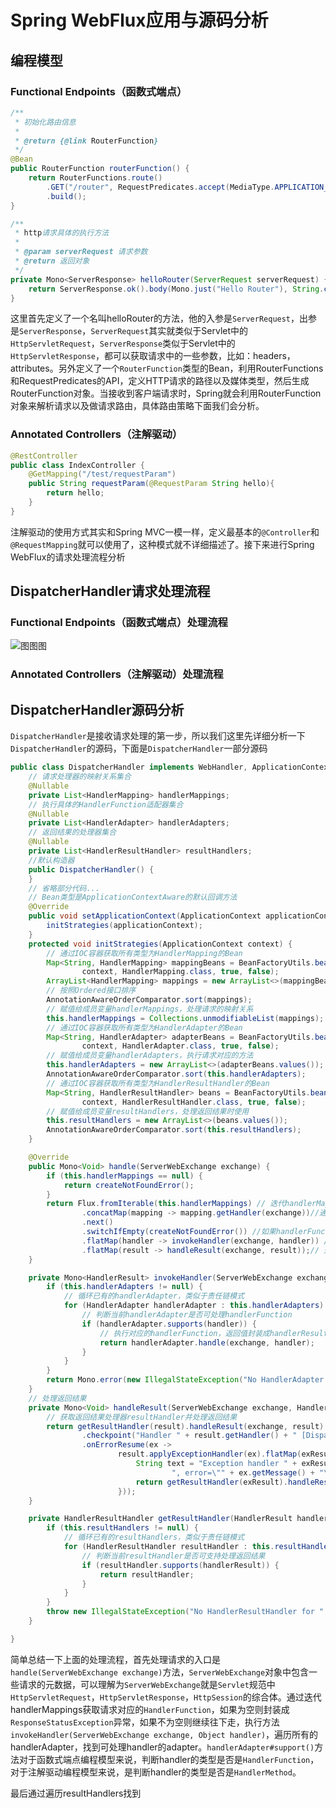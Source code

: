 # Spring WebFlux应用与源码分析

## 编程模型

### Functional Endpoints（函数式端点）

```java
/**
 * 初始化路由信息
 *
 * @return {@link RouterFunction}
 */
@Bean
public RouterFunction routerFunction() {
    return RouterFunctions.route()
        .GET("/router", RequestPredicates.accept(MediaType.APPLICATION_JSON), this::helloRouter)
        .build();
}

/**
 * http请求具体的执行方法
 *
 * @param serverRequest 请求参数
 * @return 返回对象
 */
private Mono<ServerResponse> helloRouter(ServerRequest serverRequest) {
    return ServerResponse.ok().body(Mono.just("Hello Router"), String.class);
}
```

这里首先定义了一个名叫helloRouter的方法，他的入参是`ServerRequest`，出参是`ServerResponse`，`ServerRequest`其实就类似于Servlet中的`HttpServletRequest`，`ServerResponse`类似于Servlet中的`HttpServletResponse`，都可以获取请求中的一些参数，比如：headers，attributes。另外定义了一个`RouterFunction`类型的Bean，利用RouterFunctions和RequestPredicates的API，定义HTTP请求的路径以及媒体类型，然后生成RouterFunction对象。当接收到客户端请求时，Spring就会利用RouterFunction对象来解析请求以及做请求路由，具体路由策略下面我们会分析。

### Annotated Controllers（注解驱动）

```java
@RestController
public class IndexController {
    @GetMapping("/test/requestParam")
    public String requestParam(@RequestParam String hello){
        return hello;
    }
}
```

注解驱动的使用方式其实和Spring MVC一模一样，定义最基本的`@Controller`和`@RequestMapping`就可以使用了，这种模式就不详细描述了。接下来进行Spring WebFlux的请求处理流程分析

## DispatcherHandler请求处理流程

### Functional Endpoints（函数式端点）处理流程

![图图图](C:\Users\cdshenlong1\Downloads\图图图.png)

### Annotated Controllers（注解驱动）处理流程

## DispatcherHandler源码分析

`DispatcherHandler`是接收请求处理的第一步，所以我们这里先详细分析一下`DispatcherHandler`的源码，下面是`DispatcherHandler`一部分源码

```java
public class DispatcherHandler implements WebHandler, ApplicationContextAware {
    // 请求处理器的映射关系集合
	@Nullable
	private List<HandlerMapping> handlerMappings;
    // 执行具体的HandlerFunction适配器集合
	@Nullable
	private List<HandlerAdapter> handlerAdapters;
    // 返回结果的处理器集合
	@Nullable
	private List<HandlerResultHandler> resultHandlers;
    //默认构造器
	public DispatcherHandler() {
	}
	// 省略部分代码...
    // Bean类型是ApplicationContextAware的默认回调方法
	@Override
	public void setApplicationContext(ApplicationContext applicationContext) {
		initStrategies(applicationContext);
	}
	protected void initStrategies(ApplicationContext context) {
        // 通过IOC容器获取所有类型为HandlerMapping的Bean
		Map<String, HandlerMapping> mappingBeans = BeanFactoryUtils.beansOfTypeIncludingAncestors(
				context, HandlerMapping.class, true, false);
		ArrayList<HandlerMapping> mappings = new ArrayList<>(mappingBeans.values());
        // 按照Ordered接口排序
		AnnotationAwareOrderComparator.sort(mappings);
        // 赋值给成员变量handlerMappings，处理请求的映射关系
		this.handlerMappings = Collections.unmodifiableList(mappings);
		// 通过IOC容器获取所有类型为HandlerAdapter的Bean
		Map<String, HandlerAdapter> adapterBeans = BeanFactoryUtils.beansOfTypeIncludingAncestors(
				context, HandlerAdapter.class, true, false);
		// 赋值给成员变量handlerAdapters，执行请求对应的方法
		this.handlerAdapters = new ArrayList<>(adapterBeans.values());
		AnnotationAwareOrderComparator.sort(this.handlerAdapters);
		// 通过IOC容器获取所有类型为HandlerResultHandler的Bean
		Map<String, HandlerResultHandler> beans = BeanFactoryUtils.beansOfTypeIncludingAncestors(
				context, HandlerResultHandler.class, true, false);
		// 赋值给成员变量resultHandlers，处理返回结果时使用
		this.resultHandlers = new ArrayList<>(beans.values());
		AnnotationAwareOrderComparator.sort(this.resultHandlers);
	}

	@Override
	public Mono<Void> handle(ServerWebExchange exchange) {
		if (this.handlerMappings == null) {
			return createNotFoundError();
		}
		return Flux.fromIterable(this.handlerMappings) // 迭代handlerMappings
				.concatMap(mapping -> mapping.getHandler(exchange))//通过handlerMappings获取可执行的HandlerFunction
				.next()
				.switchIfEmpty(createNotFoundError()) //如果handlerFunction为空，则报错
				.flatMap(handler -> invokeHandler(exchange, handler)) // 执行对应的handlerFunction
				.flatMap(result -> handleResult(exchange, result));// 处理handlerFunction的返回结果
	}

	private Mono<HandlerResult> invokeHandler(ServerWebExchange exchange, Object handler) {
		if (this.handlerAdapters != null) {
            // 循环已有的handlerAdapter，类似于责任链模式
			for (HandlerAdapter handlerAdapter : this.handlerAdapters) {
                // 判断当前handlerAdapter是否可处理handlerFunction
				if (handlerAdapter.supports(handler)) {
                    // 执行对应的handlerFunction，返回值封装成handlerResult
					return handlerAdapter.handle(exchange, handler);
				}
			}
		}
		return Mono.error(new IllegalStateException("No HandlerAdapter: " + handler));
	}
	// 处理返回结果
	private Mono<Void> handleResult(ServerWebExchange exchange, HandlerResult result) {
        // 获取返回结果处理器resultHandler并处理返回结果
		return getResultHandler(result).handleResult(exchange, result)
				.checkpoint("Handler " + result.getHandler() + " [DispatcherHandler]")
				.onErrorResume(ex ->
						result.applyExceptionHandler(ex).flatMap(exResult -> {
							String text = "Exception handler " + exResult.getHandler() +
									", error=\"" + ex.getMessage() + "\" [DispatcherHandler]";
							return getResultHandler(exResult).handleResult(exchange, exResult).checkpoint(text);
						}));
	}

	private HandlerResultHandler getResultHandler(HandlerResult handlerResult) {
		if (this.resultHandlers != null) {
            // 循环已有的resultHandlers，类似于责任链模式
			for (HandlerResultHandler resultHandler : this.resultHandlers) {
                // 判断当前resultHandler是否可支持处理返回结果
				if (resultHandler.supports(handlerResult)) {
					return resultHandler;
				}
			}
		}
		throw new IllegalStateException("No HandlerResultHandler for " + handlerResult.getReturnValue());
	}

}
```

简单总结一下上面的处理流程，首先处理请求的入口是`handle(ServerWebExchange exchange)`方法，`ServerWebExchange`对象中包含一些请求的元数据，可以理解为`ServerWebExchange`就是`Servlet`规范中`HttpServletRequest`，`HttpServletResponse`，`HttpSession`的综合体。通过迭代handlerMappings获取请求对应的`HandlerFunction`，如果为空则封装成`ResponseStatusException`异常，如果不为空则继续往下走，执行方法`invokeHandler(ServerWebExchange exchange, Object handler)`，遍历所有的handlerAdapter，找到可处理handler的adapter。`handlerAdapter#support()`方法对于函数式端点编程模型来说，判断handler的类型是否是`HandlerFunction`，对于注解驱动编程模型来说，是判断handler的类型是否是`HandlerMethod`。

最后通过遍历resultHandlers找到

